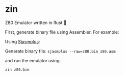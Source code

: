 # zin
Z80 Emulator written in Rust :crab:


First, generate binary file using Assembler. For example:

Using [Sjasmplus](https://github.com/z00m128/sjasmplus):


Generate binary file:
`sjasmplus --raw=z80.bin z80.asm`


and run the emulator using:

`zin z80.bin`
